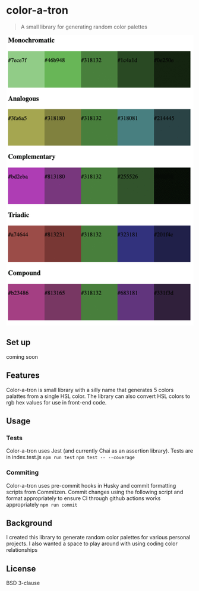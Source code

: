 # color-a-tron
> A small library for generating random color palettes

![Gif of randomly generated color palettes as page reloads](https://github.com/dorafc/color-a-tron/blob/main/imgs/coloratron.gif?raw=true)

## Set up
coming soon

## Features
Color-a-tron is small library with a silly name that generates 5 colors palattes from a single HSL color. The library can also convert HSL colors to rgb hex values for use in front-end code.

## Usage
### Tests 
Color-a-tron uses Jest (and currently Chai as an assertion library). Tests are in index.test.js
`npm run test`
`npm test -- --coverage`

### Commiting
Color-a-tron uses pre-commit hooks in Husky and commit formatting scripts from Commitzen. Commit changes using the following script and format appropriately to ensure CI through github actions works appropriately
`npm run commit`

## Background
I created this library to generate random color palettes for various personal projects. I also wanted a space to play around with using coding color relationships

## License
BSD 3-clause